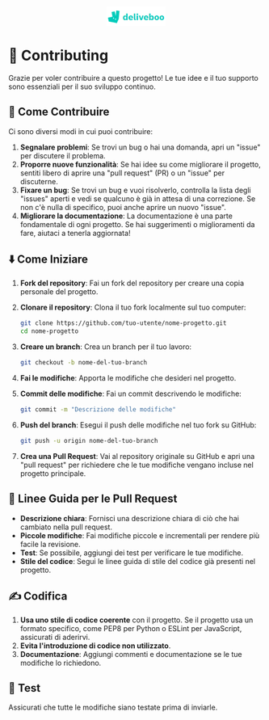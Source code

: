 <div align="center">

![Logo](./src/assets/logo-deliveboo.png)

</div>

# 👥 Contributing

Grazie per voler contribuire a questo progetto! Le tue idee e il tuo supporto sono essenziali per il suo sviluppo continuo.

## 🧾 Come Contribuire

Ci sono diversi modi in cui puoi contribuire:

1. **Segnalare problemi**: Se trovi un bug o hai una domanda, apri un "issue" per discutere il problema.
2. **Proporre nuove funzionalità**: Se hai idee su come migliorare il progetto, sentiti libero di aprire una "pull request" (PR) o un "issue" per discuterne.
3. **Fixare un bug**: Se trovi un bug e vuoi risolverlo, controlla la lista degli "issues" aperti e vedi se qualcuno è già in attesa di una correzione. Se non c'è nulla di specifico, puoi anche aprire un nuovo "issue".
4. **Migliorare la documentazione**: La documentazione è una parte fondamentale di ogni progetto. Se hai suggerimenti o miglioramenti da fare, aiutaci a tenerla aggiornata!

## ⬇️ Come Iniziare

1. **Fork del repository**: Fai un fork del repository per creare una copia personale del progetto.
2. **Clonare il repository**: Clona il tuo fork localmente sul tuo computer:

    ```bash
    git clone https://github.com/tuo-utente/nome-progetto.git
    cd nome-progetto
    ```

3. **Creare un branch**: Crea un branch per il tuo lavoro:

    ```bash
    git checkout -b nome-del-tuo-branch
    ```

4. **Fai le modifiche**: Apporta le modifiche che desideri nel progetto.
5. **Commit delle modifiche**: Fai un commit descrivendo le modifiche:

    ```bash
    git commit -m "Descrizione delle modifiche"
    ```

6. **Push del branch**: Esegui il push delle modifiche nel tuo fork su GitHub:

    ```bash
    git push -u origin nome-del-tuo-branch
    ```

7. **Crea una Pull Request**: Vai al repository originale su GitHub e apri una "pull request" per richiedere che le tue modifiche vengano incluse nel progetto principale.

## 🧭 Linee Guida per le Pull Request

- **Descrizione chiara**: Fornisci una descrizione chiara di ciò che hai cambiato nella pull request.
- **Piccole modifiche**: Fai modifiche piccole e incrementali per rendere più facile la revisione.
- **Test**: Se possibile, aggiungi dei test per verificare le tue modifiche.
- **Stile del codice**: Segui le linee guida di stile del codice già presenti nel progetto.

## ✍️ Codifica

1. **Usa uno stile di codice coerente** con il progetto. Se il progetto usa un formato specifico, come PEP8 per Python o ESLint per JavaScript, assicurati di aderirvi.
2. **Evita l'introduzione di codice non utilizzato**.
3. **Documentazione**: Aggiungi commenti e documentazione se le tue modifiche lo richiedono.

## 🧪 Test

Assicurati che tutte le modifiche siano testate prima di inviarle.
